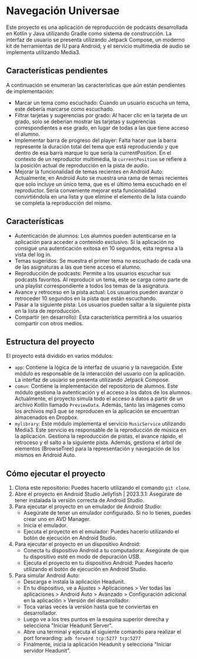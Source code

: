 # Navegación Universae

Este proyecto es una aplicación de reproducción de podcasts desarrollada en Kotlin y Java utilizando Gradle como sistema de construcción. La interfaz de usuario se presenta utilizando Jetpack Compose, un moderno kit de herramientas de IU para Android, y el servicio multimedia de audio se implementa utilizando Media3.

## Características pendientes

A continuación se enumeran las características que aún están pendientes de implementación:

- Marcar un tema como escuchado: Cuando un usuario escucha un tema, este debería marcarse como escuchado.
- Filtrar tarjetas y sugerencias por grado: Al hacer clic en la tarjeta de un grado, solo se deberían mostrar las tarjetas y sugerencias correspondientes a ese grado, en lugar de todas a las que tiene acceso el alumno.
- Implementar barra de progreso del player: Falta hacer que la barra represente la duración total del tema que está reproduciendo y que dentro de esa barra marque lo que sería la currentPosition. En el contexto de un reproductor multimedia, la `currentPosition` se refiere a la posición actual de reproducción en la pista de audio.
- Mejorar la funcionalidad de temas recientes en Android Auto: Actualmente, en Android Auto se muestra una rama de temas recientes que solo incluye un único tema, que es el último tema escuchado en el reproductor. Sería conveniente mejorar esta funcionalidad convirtiéndola en una lista y que elimine el elemento de la lista cuando se completa la reproducción del mismo.

## Características

- Autenticación de alumnos: Los alumnos pueden autenticarse en la aplicación para acceder a contenido exclusivo. Si la aplicación no consigue una autenticación exitosa en 10 segundos, esta regresa a la vista del log in.
- Temas sugeridos: Se muestra el primer tema no escuchado de cada una de las asignaturas a las que tiene acceso el alumno.
- Reproducción de podcasts: Permite a los usuarios escuchar sus podcasts favoritos. Al reproducir un tema, este se carga como parte de una playlist correspondiente a todos los temas de la asignatura.
- Avance y retroceso en la pista actual: Los usuarios pueden avanzar o retroceder 10 segundos en la pista que están escuchando.
- Pasar a la siguiente pista: Los usuarios pueden saltar a la siguiente pista en la lista de reproducción.
- Compartir (en desarrollo): Esta característica permitirá a los usuarios compartir con otros medios.

## Estructura del proyecto

El proyecto está dividido en varios módulos:

- `app`: Contiene la lógica de la interfaz de usuario y la navegación. Este módulo es responsable de la interacción del usuario con la aplicación. La interfaz de usuario se presenta utilizando Jetpack Compose.
- `comun`: Contiene la implementación del repositorio de alumnos. Este módulo gestiona la autenticación y el acceso a los datos de los alumnos. Actualmente, el proyecto simula todo el acceso a datos a partir de un archivo Kotlin llamado `PreviewData`. Además, tanto las imágenes como los archivos mp3 que se reproducen en la aplicación se encuentran almacenados en Dropbox.
- `mylibrary`: Este módulo implementa el servicio `MusicService` utilizando Media3. Este servicio es responsable de la reproducción de música en la aplicación. Gestiona la reproducción de pistas, el avance rápido, el retroceso y el salto a la siguiente pista. Además, gestiona el árbol de elementos (BrowseTree) para la representación y navegación de los mismos en Android Auto.

## Cómo ejecutar el proyecto

1. Clona este repositorio: Puedes hacerlo utilizando el comando `git clone`.
2. Abre el proyecto en Android Studio Jellyfish | 2023.3.1: Asegúrate de tener instalada la versión correcta de Android Studio.
3. Para ejecutar el proyecto en un emulador de Android Studio:
   - Asegúrate de tener un emulador configurado. Si no lo tienes, puedes crear uno en AVD Manager.
   - Inicia el emulador.
   - Ejecuta el proyecto en el emulador: Puedes hacerlo utilizando el botón de ejecución en Android Studio.
4. Para ejecutar el proyecto en un dispositivo Android:
   - Conecta tu dispositivo Android a tu computadora: Asegúrate de que tu dispositivo esté en modo de depuración USB.
   - Ejecuta el proyecto en tu dispositivo Android: Puedes hacerlo utilizando el botón de ejecución en Android Studio.
5. Para simular Android Auto:
   - Descarga e instala la aplicación Headunit.
   - En tu dispositivo, ve a Ajustes > Aplicaciones > Ver todas las aplicaciones > Android Auto > Avanzado > Configuración adicional en la aplicación > Versión del desarrollador.
   - Toca varias veces la versión hasta que te conviertas en desarrollador.
   - Luego ve a los tres puntos en la esquina superior derecha y selecciona "Iniciar Headunit Server".
   - Abre una terminal y ejecuta el siguiente comando para realizar el port forwarding: `adb forward tcp:5277 tcp:5277`
   - Finalmente, inicia la aplicación Headunit y selecciona "Iniciar servidor Headunit".
